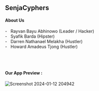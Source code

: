 <h2>SenjaCyphers</h2>
<h4>About Us</h4>
-  &nbsp; Rayvan Bayu Abhinowo (Leader / Hacker)<br>
-  &nbsp; Syafik Barda (Hipster)<br>
-  &nbsp; Darren Nathanael Melakha (Hustler)<br>
-  &nbsp; Howard Amadeus Tjong (Hustler)<br>
<br><br><br>
<h4>Our App Preview :</h4>

![Screenshot 2024-01-12 204942](https://github.com/rayvanbayu77/WasteNotFeast/assets/102936954/90822a7d-5285-4fa9-875d-1174533fb0e9)
